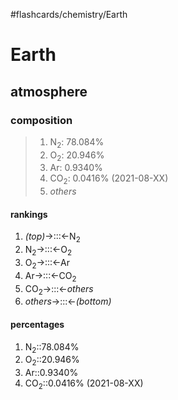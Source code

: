 #flashcards/chemistry/Earth

# Earth

## atmosphere

### composition
> 1. N<sub>2</sub>: 78.084%
> 2. O<sub>2</sub>: 20.946%
> 3. Ar: 0.9340%
> 4. CO<sub>2</sub>: 0.0416% (2021-08-XX)
> 5. _others_

#### rankings
1. _(top)_&RightArrow;:::&LeftArrow;N<sub>2</sub> <!--SR:!2022-01-09,3,250!2022-01-09,3,267-->
2. N<sub>2</sub>&RightArrow;:::&LeftArrow;O<sub>2</sub> <!--SR:!2022-01-09,3,250!2022-01-08,2,247-->
3. O<sub>2</sub>&RightArrow;:::&LeftArrow;Ar <!--SR:!2022-01-09,3,250!2022-01-08,2,247-->
4. Ar&RightArrow;:::&LeftArrow;CO<sub>2</sub> <!--SR:!2022-01-09,3,250!2022-01-09,3,250-->
5. CO<sub>2</sub>&RightArrow;:::&LeftArrow;_others_ <!--SR:!2022-01-09,3,250!2022-01-08,2,247-->
6. _others_&RightArrow;:::&LeftArrow;_(bottom)_ <!--SR:!2022-01-09,3,265!2022-01-09,3,266-->

#### percentages
1. N<sub>2</sub>::78.084% <!--SR:!2022-01-08,1,230-->
2. O<sub>2</sub>::20.946% <!--SR:!2022-01-09,2,227-->
3. Ar::0.9340% <!--SR:!2022-01-09,2,230-->
4. CO<sub>2</sub>::0.0416% (2021-08-XX) <!--SR:!2022-01-09,2,227-->
